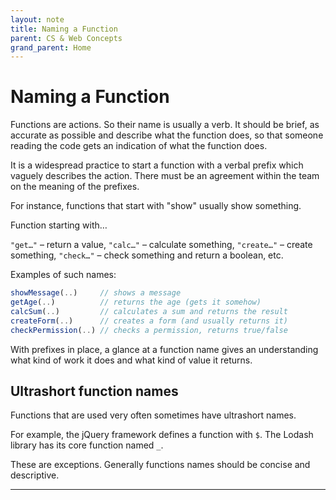 ```yaml
---
layout: note
title: Naming a Function
parent: CS & Web Concepts
grand_parent: Home
---
```


# Naming a Function

Functions are actions. So their name is usually a verb. It should be brief, as accurate as possible and describe what the function does, so that someone reading the code gets an indication of what the function does.

It is a widespread practice to start a function with a verbal prefix which vaguely describes the action. There must be an agreement within the team on the meaning of the prefixes.

For instance, functions that start with "show" usually show something.

Function starting with…

`"get…"` – return a value,
`"calc…"` – calculate something,
`"create…"` – create something,
`"check…"` – check something and return a boolean, etc.

Examples of such names:

```javascript
showMessage(..)     // shows a message
getAge(..)          // returns the age (gets it somehow)
calcSum(..)         // calculates a sum and returns the result
createForm(..)      // creates a form (and usually returns it)
checkPermission(..) // checks a permission, returns true/false
```

With prefixes in place, a glance at a function name gives an understanding what kind of work it does and what kind of value it returns.

## Ultrashort function names

Functions that are used very often sometimes have ultrashort names.

For example, the jQuery framework defines a function with `$`. The Lodash library has its core function named `_`.

These are exceptions. Generally functions names should be concise and descriptive.

---
